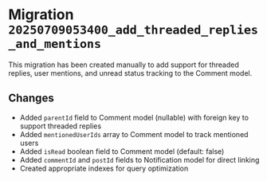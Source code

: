 # Migration `20250709053400_add_threaded_replies_and_mentions`

This migration has been created manually to add support for threaded replies, user mentions, and unread status tracking to the Comment model.

## Changes

- Added `parentId` field to Comment model (nullable) with foreign key to support threaded replies
- Added `mentionedUserIds` array to Comment model to track mentioned users
- Added `isRead` boolean field to Comment model (default: false)
- Added `commentId` and `postId` fields to Notification model for direct linking
- Created appropriate indexes for query optimization
